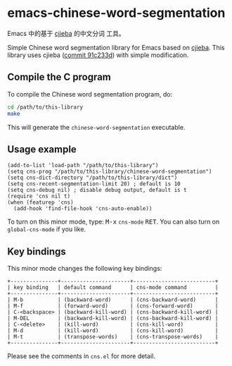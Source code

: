 
# emacs-chinese-word-segmentation

Emacs 中的基于 [cjieba](https://github.com/yanyiwu/cjieba) 的中文分词
工具。

Simple Chinese word segmentation library for Emacs based on
[cjieba](https://github.com/yanyiwu/cjieba).  This library uses cjieba
([commit 91c233d](https://github.com/yanyiwu/cjieba/tree/91c233d932cd931f82b0ac7050801e7d4d5a3d19))
with simple modification.

## Compile the C program

To compile the Chinese word segmentation program, do:

```sh
cd /path/to/this-library
make
```

This will generate the `chinese-word-segmentation` executable.

## Usage example

```elisp
(add-to-list 'load-path "/path/to/this-library")
(setq cns-prog "/path/to/this-library/chinese-word-segmentation")
(setq cns-dict-directory "/path/to/this-library/dict")
(setq cns-recent-segmentation-limit 20) ; default is 10
(setq cns-debug nil) ; disable debug output, default is t
(require 'cns nil t)
(when (featurep 'cns)
  (add-hook 'find-file-hook 'cns-auto-enable))
```

To turn on this minor mode, type: <kbd>M-x</kbd> `cns-mode`
<kbd>RET</kbd>.  You can also turn on `global-cns-mode` if you like.

## Key bindings

This minor mode changes the following key bindings:

```
+---------------+----------------------+--------------------------+
| key binding   | default command      | cns-mode command         |
+---------------+----------------------+--------------------------+
| M-b           | (backward-word)      | (cns-backward-word)      |
| M-f           | (forward-word)       | (cns-forward-word)       |
| C-<backspace> | (backward-kill-word) | (cns-backward-kill-word) |
| M-DEL         | (backward-kill-word) | (cns-backward-kill-word) |
| C-<delete>    | (kill-word)          | (cns-kill-word)          |
| M-d           | (kill-word)          | (cns-kill-word)          |
| M-t           | (transpose-words)    | (cns-transpose-words)    |
+---------------+----------------------+--------------------------+
```

Please see the comments in `cns.el` for more detail.
